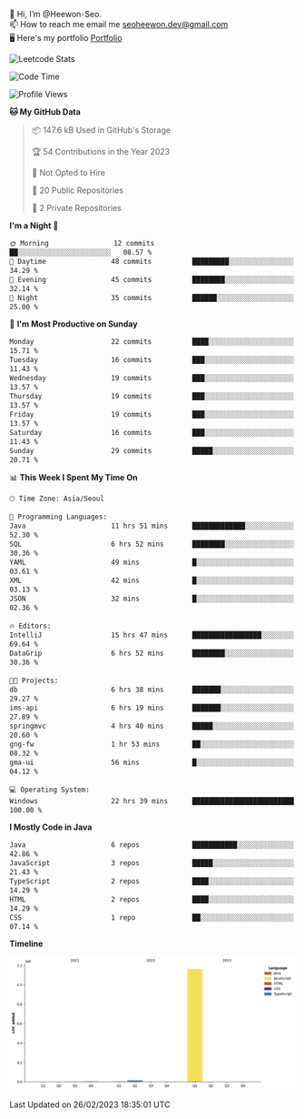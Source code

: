 👋 Hi, I’m @Heewon-Seo.  
📫 How to reach me email me seoheewon.dev@gmail.com   
🖥 Here's my portfolio [Portfolio](https://haileynotes.notion.site/HEEWON-SEO-f98fe97412ee4a6a94fd24fe6832f84c)

![Leetcode Stats](https://leetcode.card.workers.dev/?username=Heewon-Seo)

 <!--START_SECTION:waka-->
![Code Time](http://img.shields.io/badge/Code%20Time-274%20hrs%2032%20mins-blue)

![Profile Views](http://img.shields.io/badge/Profile%20Views-0-blue)

**🐱 My GitHub Data** 

> 📦 147.6 kB Used in GitHub's Storage 
 > 
> 🏆 54 Contributions in the Year 2023
 > 
> 🚫 Not Opted to Hire
 > 
> 📜 20 Public Repositories 
 > 
> 🔑 2 Private Repositories 
 > 
**I'm a Night 🦉** 

```text
🌞 Morning                12 commits          ██░░░░░░░░░░░░░░░░░░░░░░░   08.57 % 
🌆 Daytime                48 commits          █████████░░░░░░░░░░░░░░░░   34.29 % 
🌃 Evening                45 commits          ████████░░░░░░░░░░░░░░░░░   32.14 % 
🌙 Night                  35 commits          ██████░░░░░░░░░░░░░░░░░░░   25.00 % 
```
📅 **I'm Most Productive on Sunday** 

```text
Monday                   22 commits          ████░░░░░░░░░░░░░░░░░░░░░   15.71 % 
Tuesday                  16 commits          ███░░░░░░░░░░░░░░░░░░░░░░   11.43 % 
Wednesday                19 commits          ███░░░░░░░░░░░░░░░░░░░░░░   13.57 % 
Thursday                 19 commits          ███░░░░░░░░░░░░░░░░░░░░░░   13.57 % 
Friday                   19 commits          ███░░░░░░░░░░░░░░░░░░░░░░   13.57 % 
Saturday                 16 commits          ███░░░░░░░░░░░░░░░░░░░░░░   11.43 % 
Sunday                   29 commits          █████░░░░░░░░░░░░░░░░░░░░   20.71 % 
```


📊 **This Week I Spent My Time On** 

```text
🕑︎ Time Zone: Asia/Seoul

💬 Programming Languages: 
Java                     11 hrs 51 mins      █████████████░░░░░░░░░░░░   52.30 % 
SQL                      6 hrs 52 mins       ████████░░░░░░░░░░░░░░░░░   30.36 % 
YAML                     49 mins             █░░░░░░░░░░░░░░░░░░░░░░░░   03.61 % 
XML                      42 mins             █░░░░░░░░░░░░░░░░░░░░░░░░   03.13 % 
JSON                     32 mins             █░░░░░░░░░░░░░░░░░░░░░░░░   02.36 % 

🔥 Editors: 
IntelliJ                 15 hrs 47 mins      █████████████████░░░░░░░░   69.64 % 
DataGrip                 6 hrs 52 mins       ████████░░░░░░░░░░░░░░░░░   30.36 % 

🐱‍💻 Projects: 
db                       6 hrs 38 mins       ███████░░░░░░░░░░░░░░░░░░   29.27 % 
ims-api                  6 hrs 19 mins       ███████░░░░░░░░░░░░░░░░░░   27.89 % 
springmvc                4 hrs 40 mins       █████░░░░░░░░░░░░░░░░░░░░   20.60 % 
gng-fw                   1 hr 53 mins        ██░░░░░░░░░░░░░░░░░░░░░░░   08.32 % 
gma-ui                   56 mins             █░░░░░░░░░░░░░░░░░░░░░░░░   04.12 % 

💻 Operating System: 
Windows                  22 hrs 39 mins      █████████████████████████   100.00 % 
```

**I Mostly Code in Java** 

```text
Java                     6 repos             ███████████░░░░░░░░░░░░░░   42.86 % 
JavaScript               3 repos             █████░░░░░░░░░░░░░░░░░░░░   21.43 % 
TypeScript               2 repos             ████░░░░░░░░░░░░░░░░░░░░░   14.29 % 
HTML                     2 repos             ████░░░░░░░░░░░░░░░░░░░░░   14.29 % 
CSS                      1 repo              ██░░░░░░░░░░░░░░░░░░░░░░░   07.14 % 
```



**Timeline**

![Lines of Code chart](https://raw.githubusercontent.com/Heewon-Seo/Heewon-Seo/main/assets/bar_graph.png)


 Last Updated on 26/02/2023 18:35:01 UTC
<!--END_SECTION:waka-->

